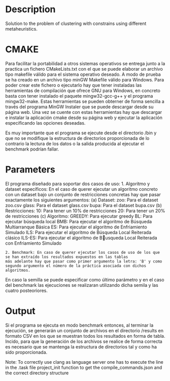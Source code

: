 # Description
Solution to the problem of clustering with constrains using different metaheuristics.

# CMAKE
Para facilitar la portabilidad a otros sistemas operativos se entrega junto a la practica un fichero CMakeLists.txt con el que 
se puede elaborar un archivo tipo makefile válido para el sistema operativo deseado. A modo de prueba se ha creado en un archivo 
tipo minGW Makefile válido para Windows. Para poder crear este fichero o ejecutarlo hay que tener instaladas las herramientas 
de compilación que ofrece GNU para Windows, en concreto basta con tener instalado el paquete mingw32-gcc-g++ y el programa mingw32-make. 
Estas herramientas se pueden obterner de forma sencilla a través del programa MinGW Instaler que se puede descargar desde su página web. 
Una vez se cuente con estas herramientas hay que descargar e instalar la aplicación cmake desde su página web y ejecutar la aplicación 
especificando las opciones deseadas.

Es muy importante que el programa se ejecute desde el directorio /bin y que no se modifique la estructura de directorios proporcionada 
de lo contrario la lectura de los datos o la salida producida al ejecutar el benchmark podrían fallar.


# Parameters
El programa diseñado para soportar dos casos de uso:
    1. Algoritmo y dataset específicos: En el caso de querer ejecutar un algoritmo concreto con un dataset bajo un conjunto de 
    restricciones concretas hay que pasar exactamente los siguientes argumentos:
    (a) Dataset:
        zoo: Para el dataset zoo.csv
        glass: Para el dataset glass.csv
        bupa: Para el dataset bupa.csv
    (b) Restricciones:
        10: Para tener un 10% de restricciones
        20: Para tener un 20% de restricciones
    (c) Algoritmo:
        GREEDY: Para ejecutar greedy
        BL: Para ejecutar búsqueda local
        BMB: Para ejecutar el algoritmo de Búsqueda Multiarranque Básica
        ES: Para ejecutar el algoritmo de Enfriamiento Simulado
        ILS: Para ejecutar el algoritmo de Búsqueda Local Reiterada clásico
        ILS-ES: Para ejecutar el algoritmo de Busqueda Local Reiterada con Enfriamiento Simulado

    2. Benchmark: En caso de querer ejecutar los casos de uso de los que se han extraído los resultados expuestos en las tablas 
    más adelante hay que pasar como primer argumento la letra: 'B' y como segundo argumento el número de la práctica asociada con dichos algoritmos.

En caso la semilla se puede especificar como último parámetro y en el caso del benchmark las ejecuciones se realizaran utilizando dicha semila y las cuatro posteoriores.


# Output
Si el programa se ejecuta en modo benchmark entonces, al terminar la ejecución, se generarán un conjunto de archivos en el directorio 
/results en formato CSV en los que se muestran todos los resultados en forma de tabla. Incido, para que la generación de los archivos 
se realice de forma correcta es necesario que se mantenga la estructura de directorios tal y como ha sido proporcionada.

Note: To correctly use clang as language server one has to execute the line in the .task file project_init function to get the compile_commands.json and the correct directory structure

